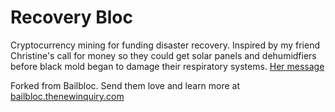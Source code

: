 # Recovery Bloc

Cryptocurrency mining for funding disaster recovery. Inspired by my friend Christine's call for money so they could get solar panels and dehumidfiers before black mold began to damage their respiratory systems. [Her message](https://www.facebook.com/mythirstybrain/posts/10103532547518257)

Forked from Bailbloc. Send them love and learn more at [bailbloc.thenewinquiry.com](https://bailbloc.thenewinquiry.com)
